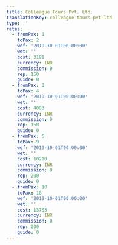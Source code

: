 ```yaml
---
title: Colleague Tours Pvt. Ltd.
translationKey: colleague-tours-pvt-ltd
type: ''
rates:
  - fromPax: 1
    toPax: 2
    wef: '2019-10-01T00:00:00'
    wet: ''
    cost: 3191
    currency: INR
    commission: 0
    rep: 150
    guide: 0
  - fromPax: 3
    toPax: 4
    wef: '2019-10-01T00:00:00'
    wet: ''
    cost: 4083
    currency: INR
    commission: 0
    rep: 150
    guide: 0
  - fromPax: 5
    toPax: 9
    wef: '2019-10-01T00:00:00'
    wet: ''
    cost: 10210
    currency: INR
    commission: 0
    rep: 200
    guide: 0
  - fromPax: 10
    toPax: 18
    wef: '2019-10-01T00:00:00'
    wet: ''
    cost: 13783
    currency: INR
    commission: 0
    rep: 200
    guide: 0
---
```













